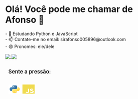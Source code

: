 
<h1>Olá! Você pode me chamar de Afonso 👋</h1>

<p>
    - 🌱 Estudando Python e JavaScript <br>
    - 📫 Contate-me no email: sirafonso005896@outlook.com <br>
    - 😄 Pronomes: ele/dele
</p>

<div>

<a href="https://github.com/senhorafonso">
    <img align="center" height="180em" src="https://github-readme-stats.vercel.app/api?username=SenhorAfonso&show_icons=true&theme=radical">
</a>

<a href="https://github.com/senhorafonso">
    <img align="center" height="150em" src="https://github-readme-stats.vercel.app/api/top-langs/?username=SenhorAfonso&size_weight=0.5&count_weight=0.5&layout=compact&theme=radical">
</a>

</div>


<div style="margin-top: 12px; margin-left: 10px;">
    
##
<h3 style="font-weight: 600;font-size: 120%;">Sente a pressão:</h3>


<img style="margin-top: 15px;" src="https://raw.githubusercontent.com/devicons/devicon/master/icons/python/python-original.svg" alt="sena_python" height="30px" width="40px">
<img src="https://raw.githubusercontent.com/devicons/devicon/master/icons/javascript/javascript-plain.svg" alt="senha_js" height="30px" width="40px">
    
</div>
